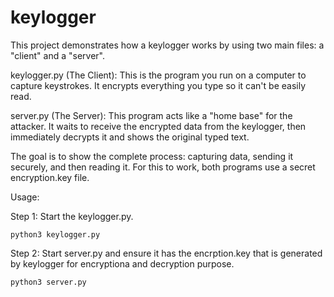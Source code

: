 # keylogger
This project demonstrates how a keylogger works by using two main files: a "client" and a "server".

keylogger.py (The Client): This is the program you run on a computer to capture keystrokes. It encrypts everything you type so it can't be easily read.

server.py (The Server): This program acts like a "home base" for the attacker. It waits to receive the encrypted data from the keylogger, then immediately decrypts it and shows the original typed text.

The goal is to show the complete process: capturing data, sending it securely, and then reading it. For this to work, both programs use a secret encryption.key file.

Usage:

Step 1: Start the keylogger.py.

```python3 keylogger.py```

Step 2: Start server.py and ensure it has the encrption.key that is generated by keylogger for encryptiona and decryption purpose.

```python3 server.py```
